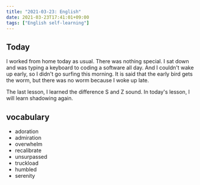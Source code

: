 ```yaml
---
title: "2021-03-23: English"
date: 2021-03-23T17:41:01+09:00
tags: ["English self-learning"]
---
```


## Today

I worked from home today as usual.
There was nothing special.
I sat down and was typing a keyboard to coding a software all day.
And I couldn't wake up early, so I didn't go surfing this morning.
It is said that the early bird gets the worm, but there was no worm because I woke up late.

The last lesson, I learned the difference S and Z sound.
In today's lesson, I will learn shadowing again.


## vocabulary

* adoration
* admiration
* overwhelm
* recalibrate
* unsurpassed
* truckload
* humbled
* serenity
